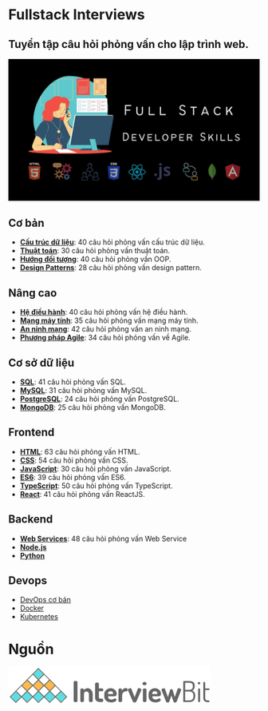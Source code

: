 # Fullstack Interviews

## Tuyển tập câu hỏi phỏng vấn cho lập trình web.

![](./interviews.jpg)

## Cơ bản

- [**Cấu trúc dữ liệu**](./basics/data-structures): 40 câu hỏi phỏng vấn cấu trúc dữ liệu.
- [**Thuật toán**](./basics/algorithms): 30 câu hỏi phỏng vấn thuật toán.
- [**Hướng đối tượng**](./basics/oops): 40 câu hỏi phỏng vấn OOP.
- [**Design Patterns**](./basics/design-patterns): 28 câu hỏi phỏng vấn design pattern.

## Nâng cao

- [**Hệ điều hành**](./advanced/os): 40 câu hỏi phỏng vấn hệ điều hành.
- [**Mạng máy tính**](./advanced/network): 35 câu hỏi phỏng vấn mạng máy tính.
- [**An ninh mạng**](./advanced/cyber):  42 câu hỏi phỏng vấn an ninh mạng.
- [**Phương pháp Agile**](./advanced/agile): 34 câu hỏi phỏng vấn về Agile.

## Cơ sở dữ liệu

- [**SQL**](./database/sql): 41 câu hỏi phỏng vấn SQL.
- [**MySQL**](./database/mysql): 31 câu hỏi phỏng vấn MySQL.
- [**PostgreSQL**](./database/postgresql): 24 câu hỏi phỏng vấn PostgreSQL.
- [**MongoDB**](./database/mongodb): 25 câu hỏi phỏng vấn MongoDB.

## Frontend 

- [**HTML**](./frontend/html): 63 câu hỏi phỏng vấn HTML.
- [**CSS**](./frontend/CSS): 54 câu hỏi phỏng vấn CSS.
- [**JavaScript**](./frontend/javascript): 30 câu hỏi phỏng vấn JavaScript.
- [**ES6**](./frontend/es6): 39 câu hỏi phỏng vấn ES6.
- [**TypeScript**](./frontend/typescript): 50 câu hỏi phỏng vấn TypeScript.
- [**React**](./frontend/react): 41 câu hỏi phỏng vấn ReactJS.

## Backend

- [**Web Services**](./backend/webservices): 48 câu hỏi phỏng vấn Web Service
- [**Node.js**](./backend/nodejs)
- [**Python**](./backend/python)

## Devops

- [DevOps cơ bản](./devops/devops)
- [Docker](./devops/docker)
- [Kubernetes](./devops/kubernetes)


# Nguồn 

![](./ib_logo.svg)